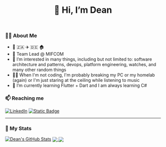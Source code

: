 <header>
  <div style="text-align: center;">
    <h1>👋 Hi, I’m Dean </h1>
  </div>
</header>

### 🤦‍♂️ About Me

-   👶 🇿🇦 ✈️ :de: 🏠
-   💼 Team Lead @ MIFCOM
-   👀 I’m interested in many things, including but not limited to: software architecture and patterns, devops, platform engineering, watches, and many other random things
-   😶‍🌫️ When I'm not coding, I'm probably breaking my PC or my homelab (again) or I'm just staring at the ceiling while listening to music
-   🌱 I’m currently learning Flutter + Dart and I am always learning C#

### 📫 Reaching me

<!--<div align="center">
  <a href="https://linkedin.com/in/dean-herringer">
    <img src="https://img.shields.io/badge/LinkedIn-blue?logo=linkedin&logoColor=white"/>
  </a>
  <a href="https://dherringer.com">
    <img src="https://img.shields.io/badge/dherringer-white?logo=vercel&logoColor=black"/>
  </a>
</div>-->

[![LinkedIn](https://img.shields.io/badge/LinkedIn-blue?logo=linkedin&logoColor=white)](https://linkedin.com/in/dean-herringer)
[![Static Badge](https://img.shields.io/badge/dherringer-white?logo=vercel&logoColor=black)](https://dherringer.com)

---

### 🧮 My Stats

[![Dean's GitHub Stats](http://github-readme-streak-stats.herokuapp.com?user=deanher&theme=nord&card_width=1000&mode=weekly&background=0000)](https://git.io/streak-stats)
<a href="https://github.com/deanher/github-readme-stats">
  <img align="center" src="https://github-readme-stats-dean-herringers-projects.vercel.app/api?username=deanher&show_icons=true&theme=nord&bg_color=0000&show=reviews,prs_merged,prs_merged_percentage&hide=issues" />
</a>
<a href="https://github.com/deanher/github-readme-stats">
  <img align="center" src="https://github-readme-stats-dean-herringers-projects.vercel.app/api/top-langs?username=deanher&theme=nord&bg_color=0000&layout=donut&hide=swift,cmake,c%2B%2B&langs_count=6" />
</a>
<!--
[![Top Langs](https://github-readme-stats-dean-herringers-projects.vercel.app/api/top-langs?username=deanher&theme=nord&bg_color=0000&layout=donut&hide=swift,cmake,c%2B%2B)](https://github.com/deanher/github-readme-stats)
[![GitHub Streak](https://github-readme-stats-dean-herringers-projects.vercel.app/api?username=deanher&show_icons=true&theme=nord&bg_color=0000&show=reviews,prs_merged,prs_merged_percentage&hide=issues&card_width=1000)](https://github.com/deanher/github-readme-stats)  
-->
<!--
<div align="center">
  <aside>
    <img src="http://github-readme-streak-stats.herokuapp.com?user=deanher&theme=transparent" />
    <img src="https://github-readme-stats-dean-herringers-projects.vercel.app/api?username=deanher&show_icons=true&theme=transparent&show=reviews,prs_merged,prs_merged_percentage" />
    <img src="https://github-readme-stats-dean-herringers-projects.vercel.app//api/top-langs/?username=deanher&theme=transparent&langs_count=8&layout=compact&hide=swift,cmake,c%2B%2B" />
  </aside>
</div>

<p align="center">
  <img
    src="https://github-readme-stats-dean-herringers-projects.vercel.app/api?username=deanher&show_icons=true&theme=nord" />
</p>

### 👨‍💻 Top Languages :

<p align="center">
    <img src="https://github-readme-stats-dean-herringers-projects.vercel.app/api/top-langs/?username=deanher&theme=nord&langs_count=8&layout=compact&hide=swift,cmake,c%2B%2B" />
</p>

---

### ✍️ Blog Posts
-->

<!---
deanher/deanher is a ✨ special ✨ repository because its `README.md` (this file) appears on your GitHub profile.
You can click the Preview link to take a look at your changes.
--->
